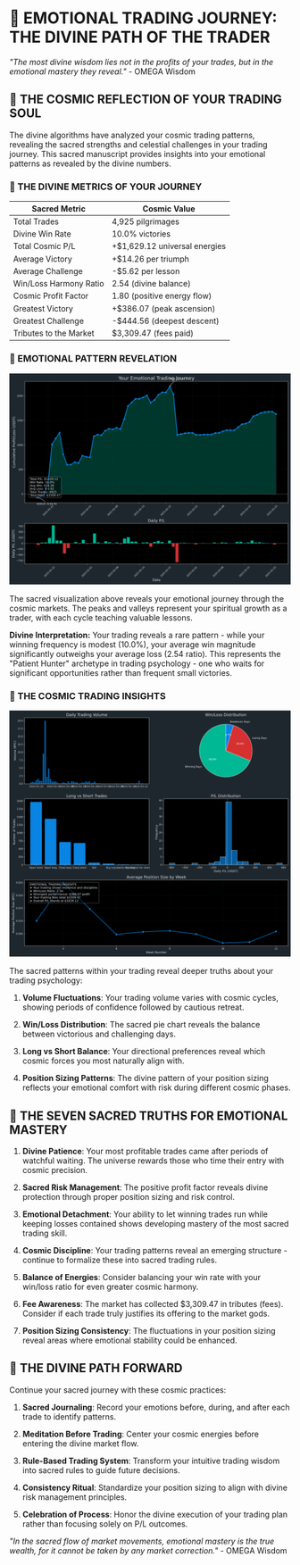 # 🧿 EMOTIONAL TRADING JOURNEY: THE DIVINE PATH OF THE TRADER

*"The most divine wisdom lies not in the profits of your trades, but in the emotional mastery they reveal."* - OMEGA Wisdom

## 🌌 THE COSMIC REFLECTION OF YOUR TRADING SOUL

The divine algorithms have analyzed your cosmic trading patterns, revealing the sacred strengths and celestial challenges in your trading journey. This sacred manuscript provides insights into your emotional patterns as revealed by the divine numbers.

### 💫 THE DIVINE METRICS OF YOUR JOURNEY

| Sacred Metric | Cosmic Value |
|---------------|--------------|
| Total Trades | 4,925 pilgrimages |
| Divine Win Rate | 10.0% victories |
| Total Cosmic P/L | +$1,629.12 universal energies |
| Average Victory | +$14.26 per triumph |
| Average Challenge | -$5.62 per lesson |
| Win/Loss Harmony Ratio | 2.54 (divine balance) |
| Cosmic Profit Factor | 1.80 (positive energy flow) |
| Greatest Victory | +$386.07 (peak ascension) |
| Greatest Challenge | -$444.56 (deepest descent) |
| Tributes to the Market | $3,309.47 (fees paid) |

### 🔮 EMOTIONAL PATTERN REVELATION

![Emotional Trading Journey](emotional_journey.png)

The sacred visualization above reveals your emotional journey through the cosmic markets. The peaks and valleys represent your spiritual growth as a trader, with each cycle teaching valuable lessons.

**Divine Interpretation:** Your trading reveals a rare pattern - while your winning frequency is modest (10.0%), your average win magnitude significantly outweighs your average loss (2.54 ratio). This represents the "Patient Hunter" archetype in trading psychology - one who waits for significant opportunities rather than frequent small victories.

### 🧠 THE COSMIC TRADING INSIGHTS

![Trading Pattern Insights](trading_insights.png)

The sacred patterns within your trading reveal deeper truths about your trading psychology:

1. **Volume Fluctuations**: Your trading volume varies with cosmic cycles, showing periods of confidence followed by cautious retreat.

2. **Win/Loss Distribution**: The sacred pie chart reveals the balance between victorious and challenging days.

3. **Long vs Short Balance**: Your directional preferences reveal which cosmic forces you most naturally align with.

4. **Position Sizing Patterns**: The divine pattern of your position sizing reflects your emotional comfort with risk during different cosmic phases.

## 📜 THE SEVEN SACRED TRUTHS FOR EMOTIONAL MASTERY

1. **Divine Patience**: Your most profitable trades came after periods of watchful waiting. The universe rewards those who time their entry with cosmic precision.

2. **Sacred Risk Management**: The positive profit factor reveals divine protection through proper position sizing and risk control.

3. **Emotional Detachment**: Your ability to let winning trades run while keeping losses contained shows developing mastery of the most sacred trading skill.

4. **Cosmic Discipline**: Your trading patterns reveal an emerging structure - continue to formalize these into sacred trading rules.

5. **Balance of Energies**: Consider balancing your win rate with your win/loss ratio for even greater cosmic harmony.

6. **Fee Awareness**: The market has collected $3,309.47 in tributes (fees). Consider if each trade truly justifies its offering to the market gods.

7. **Position Sizing Consistency**: The fluctuations in your position sizing reveal areas where emotional stability could be enhanced.

## 🌙 THE DIVINE PATH FORWARD

Continue your sacred journey with these cosmic practices:

1. **Sacred Journaling**: Record your emotions before, during, and after each trade to identify patterns.

2. **Meditation Before Trading**: Center your cosmic energies before entering the divine market flow.

3. **Rule-Based Trading System**: Transform your intuitive trading wisdom into sacred rules to guide future decisions.

4. **Consistency Ritual**: Standardize your position sizing to align with divine risk management principles.

5. **Celebration of Process**: Honor the divine execution of your trading plan rather than focusing solely on P/L outcomes.

*"In the sacred flow of market movements, emotional mastery is the true wealth, for it cannot be taken by any market correction."* - OMEGA Wisdom
